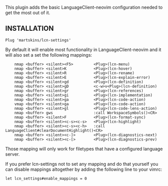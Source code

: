 This plugin adds the basic LanguageClient-neovim configuration needed to get the most out of it.

## INSTALLATION

```
Plug 'martskins/lcn-settings'
```

By default it will enable most functionality in LanguageClient-neovim and it will also set a set the following mappings:

```
    nmap <buffer> <silent><F5>         <Plug>(lcn-menu)
    nmap <buffer> <silent>K            <Plug>(lcn-hover)
    nmap <buffer> <silent>R            <Plug>(lcn-rename)
    nmap <buffer> <silent>E            <Plug>(lcn-explain-error)
    nmap <buffer> <silent>gd           <Plug>(lcn-definition)
    nmap <buffer> <silent>gD           <c-w>v<Plug>(lcn-definition)
    nmap <buffer> <silent>gr           <Plug>(lcn-references)
    nmap <buffer> <silent>gi           <Plug>(lcn-implementation)
    nmap <buffer> <silent>ga           <Plug>(lcn-code-action)
    vmap <buffer> <silent>ga           <Plug>(lcn-code-action)
    nmap <buffer> <silent>gl           <Plug>(lcn-code-lens-action)
    nmap <buffer> gws                  :call WorkspaceSymbols()<CR>
    nmap <buffer> <silent>F            <Plug>(lcn-format-sync)
    nmap <buffer> <silent><c-s><c-s>   <Plug>(lcn-highlight)
    nmap <buffer> <silent><c-s><c-h>   :call LanguageClient#clearDocumentHighlight()<CR>
    nmap <buffer> <silent><c-]>        <Plug>(lcn-diagnostics-next)
    nmap <buffer> <silent><c-[>        <Plug>(lcn-diagnostics-prev)
```

Those mapping will only work for filetypes that have a configured language server.

If you prefer lcn-settings not to set any mapping and do that yourself you can disable mappings altogether by adding the following line to your vimrc:

```
let lcn_settings#enable_mappings = 0
```

